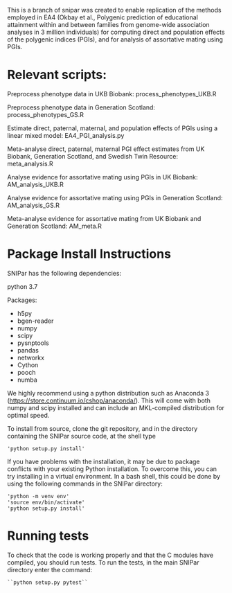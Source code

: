 This is a branch of snipar was created to enable replication of the methods employed in EA4 (Okbay et al., Polygenic prediction of educational attainment within and between families from genome-wide association analyses in 3 million individuals) for computing direct and population effects of the polygenic indices (PGIs), and for analysis of assortative mating using PGIs. 

# Relevant scripts:

Preprocess phenotype data in UKB Biobank: process_phenotypes_UKB.R

Preprocess phenotype data in Generation Scotland: process_phenotypes_GS.R

Estimate direct, paternal, maternal, and population effects of PGIs using a linear mixed model: EA4_PGI_analysis.py

Meta-analyse direct, paternal, maternal PGI effect estimates from UK Biobank, Generation Scotland, and Swedish Twin Resource: meta_analysis.R

Analyse evidence for assortative mating using PGIs in UK Biobank: AM_analysis_UKB.R

Analyse evidence for assortative mating using PGIs in Generation Scotland: AM_analysis_GS.R

Meta-analyse evidence for assortative mating from UK Biobank and Generation Scotland: AM_meta.R

# Package Install Instructions

SNIPar has the following dependencies:

python 3.7

Packages:

- h5py
- bgen-reader
- numpy
- scipy
- pysnptools
- pandas
- networkx
- Cython
- pooch
- numba

We highly recommend using a python distribution such as Anaconda 3 (https://store.continuum.io/cshop/anaconda/).
This will come with both numpy and scipy installed and can include an MKL-compiled distribution
for optimal speed.

To install from source, clone the git repository, and in the directory
containing the SNIPar source code, at the shell type

    'python setup.py install'
   
If you have problems with the installation, it may be due to package conflicts with your existing Python installation. To overcome this, you can 
try installing in a virtual environment. In a bash shell, this could be done by using the following commands in the SNIPar directory:
    
    'python -m venv env'
    'source env/bin/activate'
    'python setup.py install' 

# Running tests

To check that the code is working properly and that the C modules have compiled, you should
run tests. To run the tests, in the main SNIPar directory enter the command:

    ``python setup.py pytest``
